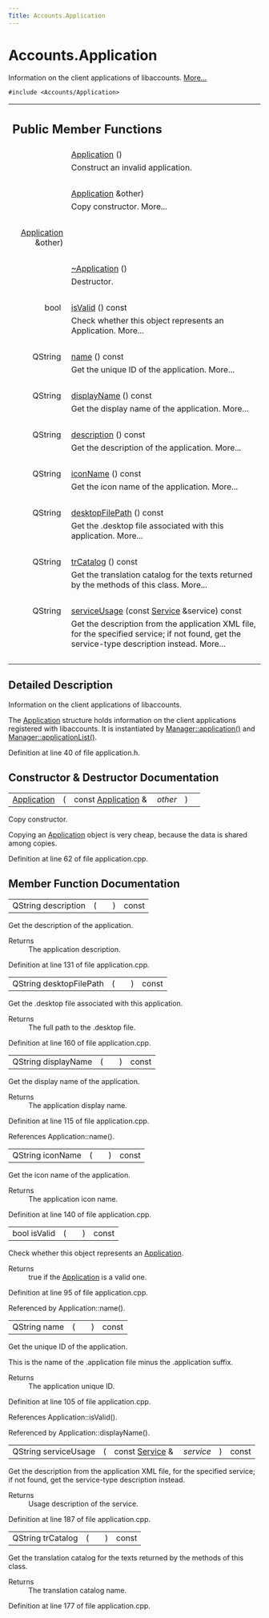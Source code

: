 ```yaml
---
Title: Accounts.Application
---
```


# Accounts.Application

<p>Information on the client applications of libaccounts.  
<a href="#details">More...</a></p>
<p><code>#include &lt;Accounts/Application&gt;</code></p>
<table class="memberdecls">
<tr class="heading"><td colspan="2"><h2 class="groupheader">
Public Member Functions</h2></td></tr>
<tr class="memitem:aec7d6461aa7be31d98eff24b9d69ae3d"><td class="memItemLeft" align="right" valign="top">
&#160;</td><td class="memItemRight" valign="bottom"><a class="el" href="#aec7d6461aa7be31d98eff24b9d69ae3d">Application</a> ()</td></tr>
<tr class="memdesc:aec7d6461aa7be31d98eff24b9d69ae3d"><td class="mdescLeft">&#160;</td><td class="mdescRight">Construct an invalid application. <br /></td></tr>
<tr class="separator:aec7d6461aa7be31d98eff24b9d69ae3d"><td class="memSeparator" colspan="2">&#160;</td></tr>
<tr class="memitem:af5e0a77dad01833eddabf0def1caa475"><td class="memItemLeft" align="right" valign="top">&#160;</td><td class="memItemRight" valign="bottom"><a class="el" href="#">Application</a> &amp;other)</td></tr>
<tr class="memdesc:af5e0a77dad01833eddabf0def1caa475"><td class="mdescLeft">&#160;</td><td class="mdescRight">Copy constructor.  More...<br /></td></tr>
<tr class="separator:af5e0a77dad01833eddabf0def1caa475"><td class="memSeparator" colspan="2">&#160;</td></tr>
<tr class="memitem:a645636c24dff51fd2b9ec75fc083b928"><td class="memItemLeft" align="right" valign="top">
<a class="el" href="#">Application</a> &amp;other)</td></tr>
<tr class="separator:a645636c24dff51fd2b9ec75fc083b928"><td class="memSeparator" colspan="2">&#160;</td></tr>
<tr class="memitem:a713b51c450f3ae9db74cd857c2419173"><td class="memItemLeft" align="right" valign="top">
&#160;</td><td class="memItemRight" valign="bottom"><a class="el" href="#a713b51c450f3ae9db74cd857c2419173">~Application</a> ()</td></tr>
<tr class="memdesc:a713b51c450f3ae9db74cd857c2419173"><td class="mdescLeft">&#160;</td><td class="mdescRight">Destructor. <br /></td></tr>
<tr class="separator:a713b51c450f3ae9db74cd857c2419173"><td class="memSeparator" colspan="2">&#160;</td></tr>
<tr class="memitem:aac1b70a2ed67ead038c4d3f5ac4d8a81"><td class="memItemLeft" align="right" valign="top">bool&#160;</td><td class="memItemRight" valign="bottom"><a class="el" href="#aac1b70a2ed67ead038c4d3f5ac4d8a81">isValid</a> () const </td></tr>
<tr class="memdesc:aac1b70a2ed67ead038c4d3f5ac4d8a81"><td class="mdescLeft">&#160;</td><td class="mdescRight">Check whether this object represents an Application.  More...<br /></td></tr>
<tr class="separator:aac1b70a2ed67ead038c4d3f5ac4d8a81"><td class="memSeparator" colspan="2">&#160;</td></tr>
<tr class="memitem:a2b0a198f837184bf6fff555cee3ce770"><td class="memItemLeft" align="right" valign="top">QString&#160;</td><td class="memItemRight" valign="bottom"><a class="el" href="#a2b0a198f837184bf6fff555cee3ce770">name</a> () const </td></tr>
<tr class="memdesc:a2b0a198f837184bf6fff555cee3ce770"><td class="mdescLeft">&#160;</td><td class="mdescRight">Get the unique ID of the application.  More...<br /></td></tr>
<tr class="separator:a2b0a198f837184bf6fff555cee3ce770"><td class="memSeparator" colspan="2">&#160;</td></tr>
<tr class="memitem:a9def71dea12661002bb3a63b3b91d08d"><td class="memItemLeft" align="right" valign="top">QString&#160;</td><td class="memItemRight" valign="bottom"><a class="el" href="#a9def71dea12661002bb3a63b3b91d08d">displayName</a> () const </td></tr>
<tr class="memdesc:a9def71dea12661002bb3a63b3b91d08d"><td class="mdescLeft">&#160;</td><td class="mdescRight">Get the display name of the application.  More...<br /></td></tr>
<tr class="separator:a9def71dea12661002bb3a63b3b91d08d"><td class="memSeparator" colspan="2">&#160;</td></tr>
<tr class="memitem:aeaebc63d2181b1a4506603f4e03f1275"><td class="memItemLeft" align="right" valign="top">QString&#160;</td><td class="memItemRight" valign="bottom"><a class="el" href="#aeaebc63d2181b1a4506603f4e03f1275">description</a> () const </td></tr>
<tr class="memdesc:aeaebc63d2181b1a4506603f4e03f1275"><td class="mdescLeft">&#160;</td><td class="mdescRight">Get the description of the application.  More...<br /></td></tr>
<tr class="separator:aeaebc63d2181b1a4506603f4e03f1275"><td class="memSeparator" colspan="2">&#160;</td></tr>
<tr class="memitem:a038b22680aca535f9972908fe2f1f6a1"><td class="memItemLeft" align="right" valign="top">QString&#160;</td><td class="memItemRight" valign="bottom"><a class="el" href="#a038b22680aca535f9972908fe2f1f6a1">iconName</a> () const </td></tr>
<tr class="memdesc:a038b22680aca535f9972908fe2f1f6a1"><td class="mdescLeft">&#160;</td><td class="mdescRight">Get the icon name of the application.  More...<br /></td></tr>
<tr class="separator:a038b22680aca535f9972908fe2f1f6a1"><td class="memSeparator" colspan="2">&#160;</td></tr>
<tr class="memitem:a8e3558c6d34db1186be87e3483ff59f8"><td class="memItemLeft" align="right" valign="top">QString&#160;</td><td class="memItemRight" valign="bottom"><a class="el" href="#a8e3558c6d34db1186be87e3483ff59f8">desktopFilePath</a> () const </td></tr>
<tr class="memdesc:a8e3558c6d34db1186be87e3483ff59f8"><td class="mdescLeft">&#160;</td><td class="mdescRight">Get the .desktop file associated with this application.  More...<br /></td></tr>
<tr class="separator:a8e3558c6d34db1186be87e3483ff59f8"><td class="memSeparator" colspan="2">&#160;</td></tr>
<tr class="memitem:a6c73afd4753195ea4eee794c95a770dd"><td class="memItemLeft" align="right" valign="top">QString&#160;</td><td class="memItemRight" valign="bottom"><a class="el" href="#a6c73afd4753195ea4eee794c95a770dd">trCatalog</a> () const </td></tr>
<tr class="memdesc:a6c73afd4753195ea4eee794c95a770dd"><td class="mdescLeft">&#160;</td><td class="mdescRight">Get the translation catalog for the texts returned by the methods of this class.  More...<br /></td></tr>
<tr class="separator:a6c73afd4753195ea4eee794c95a770dd"><td class="memSeparator" colspan="2">&#160;</td></tr>
<tr class="memitem:a3e79b6f20785764a31a750544fde6f39"><td class="memItemLeft" align="right" valign="top">QString&#160;</td><td class="memItemRight" valign="bottom"><a class="el" href="#a3e79b6f20785764a31a750544fde6f39">serviceUsage</a> (const <a class="el" href="Accounts.Service.md">Service</a> &amp;service) const </td></tr>
<tr class="memdesc:a3e79b6f20785764a31a750544fde6f39"><td class="mdescLeft">&#160;</td><td class="mdescRight">Get the description from the application XML file, for the specified service; if not found, get the service-type description instead.  More...<br /></td></tr>
<tr class="separator:a3e79b6f20785764a31a750544fde6f39"><td class="memSeparator" colspan="2">&#160;</td></tr>
</table>
<a name="details" id="details"></a><h2 class="groupheader">Detailed Description</h2>
<p>Information on the client applications of libaccounts. </p>
<p>The <a class="el" href="#" title="Information on the client applications of libaccounts. ">Application</a> structure holds information on the client applications registered with libaccounts. It is instantiated by <a class="el" href="Accounts.Manager.md#a28ff538d5abd52ff691e30ed75a6b41f" title="Get an object representing an application. ">Manager::application()</a> and <a class="el" href="Accounts.Manager.md#ae18f9f8c59a4e15e8849dd832c54b874" title="List the registered applications which support the given service. ">Manager::applicationList()</a>. </p>
<p>Definition at line 40 of file application.h.</p>
<h2 class="groupheader">Constructor &amp; Destructor Documentation</h2>
<table class="memname">
<tr>
<td class="memname"><a class="el" href="#">Application</a> </td>
<td>(</td>
<td class="paramtype">const <a class="el" href="#">Application</a> &amp;&#160;</td>
<td class="paramname"><em>other</em></td><td>)</td>
<td></td>
</tr>
</table>
<p>Copy constructor. </p>
<p>Copying an <a class="el" href="#" title="Information on the client applications of libaccounts. ">Application</a> object is very cheap, because the data is shared among copies. </p>
<p>Definition at line 62 of file application.cpp.</p>
<h2 class="groupheader">Member Function Documentation</h2>
<table class="memname">
<tr>
<td class="memname">QString description </td>
<td>(</td>
<td class="paramname"></td><td>)</td>
<td> const</td>
</tr>
</table>
<p>Get the description of the application. </p>
<dl class="section return"><dt>Returns</dt><dd>The application description. </dd></dl>
<p>Definition at line 131 of file application.cpp.</p>
<table class="memname">
<tr>
<td class="memname">QString desktopFilePath </td>
<td>(</td>
<td class="paramname"></td><td>)</td>
<td> const</td>
</tr>
</table>
<p>Get the .desktop file associated with this application. </p>
<dl class="section return"><dt>Returns</dt><dd>The full path to the .desktop file. </dd></dl>
<p>Definition at line 160 of file application.cpp.</p>
<table class="memname">
<tr>
<td class="memname">QString displayName </td>
<td>(</td>
<td class="paramname"></td><td>)</td>
<td> const</td>
</tr>
</table>
<p>Get the display name of the application. </p>
<dl class="section return"><dt>Returns</dt><dd>The application display name. </dd></dl>
<p>Definition at line 115 of file application.cpp.</p>
<p>References Application::name().</p>
<table class="memname">
<tr>
<td class="memname">QString iconName </td>
<td>(</td>
<td class="paramname"></td><td>)</td>
<td> const</td>
</tr>
</table>
<p>Get the icon name of the application. </p>
<dl class="section return"><dt>Returns</dt><dd>The application icon name. </dd></dl>
<p>Definition at line 140 of file application.cpp.</p>
<table class="memname">
<tr>
<td class="memname">bool isValid </td>
<td>(</td>
<td class="paramname"></td><td>)</td>
<td> const</td>
</tr>
</table>
<p>Check whether this object represents an <a class="el" href="#" title="Information on the client applications of libaccounts. ">Application</a>. </p>
<dl class="section return"><dt>Returns</dt><dd>true if the <a class="el" href="#" title="Information on the client applications of libaccounts. ">Application</a> is a valid one. </dd></dl>
<p>Definition at line 95 of file application.cpp.</p>
<p>Referenced by Application::name().</p>
<table class="memname">
<tr>
<td class="memname">QString name </td>
<td>(</td>
<td class="paramname"></td><td>)</td>
<td> const</td>
</tr>
</table>
<p>Get the unique ID of the application. </p>
<p>This is the name of the .application file minus the .application suffix. </p><dl class="section return"><dt>Returns</dt><dd>The application unique ID. </dd></dl>
<p>Definition at line 105 of file application.cpp.</p>
<p>References Application::isValid().</p>
<p>Referenced by Application::displayName().</p>
<table class="memname">
<tr>
<td class="memname">QString serviceUsage </td>
<td>(</td>
<td class="paramtype">const <a class="el" href="Accounts.Service.md">Service</a> &amp;&#160;</td>
<td class="paramname"><em>service</em></td><td>)</td>
<td> const</td>
</tr>
</table>
<p>Get the description from the application XML file, for the specified service; if not found, get the service-type description instead. </p>
<dl class="section return"><dt>Returns</dt><dd>Usage description of the service. </dd></dl>
<p>Definition at line 187 of file application.cpp.</p>
<table class="memname">
<tr>
<td class="memname">QString trCatalog </td>
<td>(</td>
<td class="paramname"></td><td>)</td>
<td> const</td>
</tr>
</table>
<p>Get the translation catalog for the texts returned by the methods of this class. </p>
<dl class="section return"><dt>Returns</dt><dd>The translation catalog name. </dd></dl>
<p>Definition at line 177 of file application.cpp.</p>
